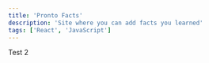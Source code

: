 ```yaml
---
title: 'Pronto Facts'
description: 'Site where you can add facts you learned'
tags: ['React', 'JavaScript']
---
```


Test 2
